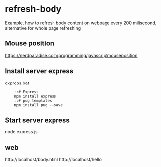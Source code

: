 # refresh-body
Example, how to refresh body content on webpage every 200 milisecond, alternative for whole page refreshing

## Mouse position
https://nerdparadise.com/programming/javascriptmouseposition

## Install server express

express.bat

        ::# Express
        npm install express
        ::# pug templates
        npm install pug --save

## Start server express
node express.js

## web
http://localhost/body.html
http://localhost/hello